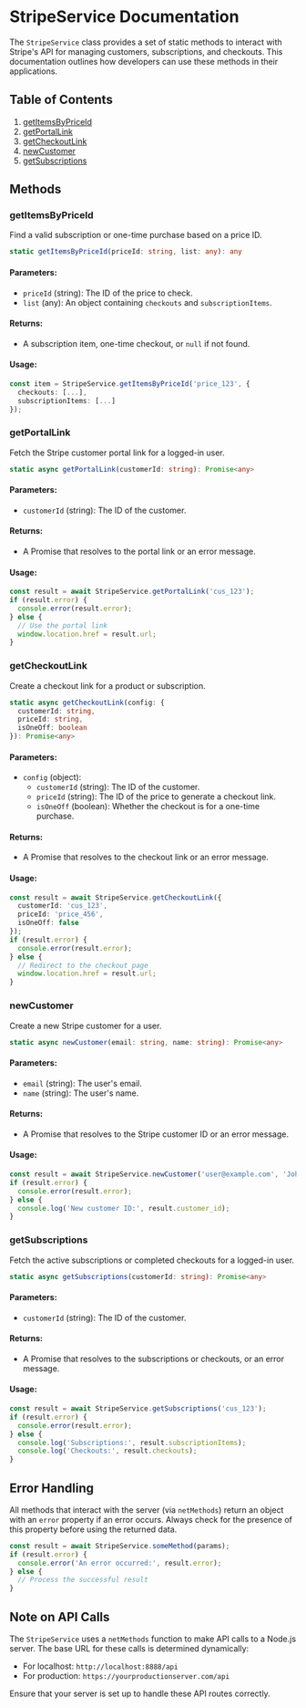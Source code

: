 # StripeService Documentation

The `StripeService` class provides a set of static methods to interact with Stripe's API for managing customers, subscriptions, and checkouts. This documentation outlines how developers can use these methods in their applications.

## Table of Contents
1. [getItemsByPriceId](#getitemsbypriceid)
2. [getPortalLink](#getportallink)
3. [getCheckoutLink](#getcheckoutlink)
4. [newCustomer](#newcustomer)
5. [getSubscriptions](#getsubscriptions)

## Methods

### getItemsByPriceId

Find a valid subscription or one-time purchase based on a price ID.

```typescript
static getItemsByPriceId(priceId: string, list: any): any
```

#### Parameters:
- `priceId` (string): The ID of the price to check.
- `list` (any): An object containing `checkouts` and `subscriptionItems`.

#### Returns:
- A subscription item, one-time checkout, or `null` if not found.

#### Usage:
```typescript
const item = StripeService.getItemsByPriceId('price_123', {
  checkouts: [...],
  subscriptionItems: [...]
});
```

### getPortalLink

Fetch the Stripe customer portal link for a logged-in user.

```typescript
static async getPortalLink(customerId: string): Promise<any>
```

#### Parameters:
- `customerId` (string): The ID of the customer.

#### Returns:
- A Promise that resolves to the portal link or an error message.

#### Usage:
```typescript
const result = await StripeService.getPortalLink('cus_123');
if (result.error) {
  console.error(result.error);
} else {
  // Use the portal link
  window.location.href = result.url;
}
```

### getCheckoutLink

Create a checkout link for a product or subscription.

```typescript
static async getCheckoutLink(config: {
  customerId: string,
  priceId: string,
  isOneOff: boolean
}): Promise<any>
```

#### Parameters:
- `config` (object):
  - `customerId` (string): The ID of the customer.
  - `priceId` (string): The ID of the price to generate a checkout link.
  - `isOneOff` (boolean): Whether the checkout is for a one-time purchase.

#### Returns:
- A Promise that resolves to the checkout link or an error message.

#### Usage:
```typescript
const result = await StripeService.getCheckoutLink({
  customerId: 'cus_123',
  priceId: 'price_456',
  isOneOff: false
});
if (result.error) {
  console.error(result.error);
} else {
  // Redirect to the checkout page
  window.location.href = result.url;
}
```

### newCustomer

Create a new Stripe customer for a user.

```typescript
static async newCustomer(email: string, name: string): Promise<any>
```

#### Parameters:
- `email` (string): The user's email.
- `name` (string): The user's name.

#### Returns:
- A Promise that resolves to the Stripe customer ID or an error message.

#### Usage:
```typescript
const result = await StripeService.newCustomer('user@example.com', 'John Doe');
if (result.error) {
  console.error(result.error);
} else {
  console.log('New customer ID:', result.customer_id);
}
```

### getSubscriptions

Fetch the active subscriptions or completed checkouts for a logged-in user.

```typescript
static async getSubscriptions(customerId: string): Promise<any>
```

#### Parameters:
- `customerId` (string): The ID of the customer.

#### Returns:
- A Promise that resolves to the subscriptions or checkouts, or an error message.

#### Usage:
```typescript
const result = await StripeService.getSubscriptions('cus_123');
if (result.error) {
  console.error(result.error);
} else {
  console.log('Subscriptions:', result.subscriptionItems);
  console.log('Checkouts:', result.checkouts);
}
```

## Error Handling

All methods that interact with the server (via `netMethods`) return an object with an `error` property if an error occurs. Always check for the presence of this property before using the returned data.

```typescript
const result = await StripeService.someMethod(params);
if (result.error) {
  console.error('An error occurred:', result.error);
} else {
  // Process the successful result
}
```

## Note on API Calls

The `StripeService` uses a `netMethods` function to make API calls to a Node.js server. The base URL for these calls is determined dynamically:

- For localhost: `http://localhost:8888/api`
- For production: `https://yourproductionserver.com/api`

Ensure that your server is set up to handle these API routes correctly.